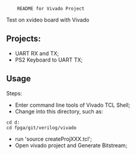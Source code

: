 		README for Vivado Project

Test on xvideo board with Vivado

## Projects:

* UART RX and TX;
* PS2 Keyboard to UART TX;


## Usage

Steps:

* Enter command line tools of Vivado TCL Shell;
* Change into this directory, such as:

```
cd d:
cd fpga/git/verilog/vivado
```

* run 'source createProjXXX.tcl';
* Open vivado project and Generate Bitstream;

